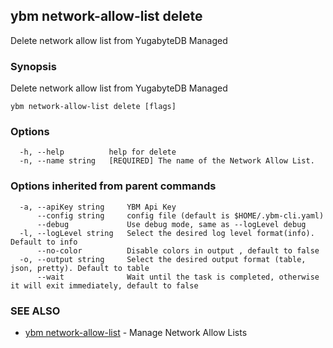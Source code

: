 ## ybm network-allow-list delete

Delete network allow list from YugabyteDB Managed

### Synopsis

Delete network allow list from YugabyteDB Managed

```
ybm network-allow-list delete [flags]
```

### Options

```
  -h, --help          help for delete
  -n, --name string   [REQUIRED] The name of the Network Allow List.
```

### Options inherited from parent commands

```
  -a, --apiKey string     YBM Api Key
      --config string     config file (default is $HOME/.ybm-cli.yaml)
      --debug             Use debug mode, same as --logLevel debug
  -l, --logLevel string   Select the desired log level format(info). Default to info
      --no-color          Disable colors in output , default to false
  -o, --output string     Select the desired output format (table, json, pretty). Default to table
      --wait              Wait until the task is completed, otherwise it will exit immediately, default to false
```

### SEE ALSO

* [ybm network-allow-list](ybm_network-allow-list.md)	 - Manage Network Allow Lists

